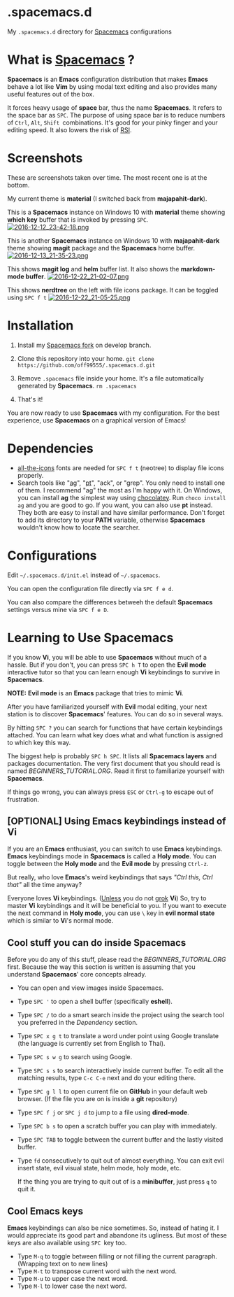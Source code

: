 # .spacemacs.d
My `.spacemacs.d` directory for [Spacemacs](https://github.com/syl20bnr/spacemacs)
configurations

# What is [Spacemacs](https://github.com/syl20bnr/spacemacs) ?
**Spacemacs** is an **Emacs** configuration distribution that makes **Emacs**
behave a lot like **Vim** by using modal text editing and also provides many
useful features out of the box.

It forces heavy usage of **space** bar, thus the name **Spacemacs**. It refers
to the space bar as `SPC`. The purpose of using space bar is to reduce numbers
of `Ctrl`, `Alt`, `Shift `combinations. It's good for your pinky finger and your
editing speed. It also lowers the risk
of [RSI](https://en.wikipedia.org/wiki/Repetitive_strain_injury).

# Screenshots
These are screenshots taken over time. The most recent one is at the bottom.

My current theme is **material** (I switched back from **majapahit-dark**).

This is a **Spacemacs** instance on Windows 10 with **material** theme showing **which
key** buffer that is invoked by pressing `SPC`.
[![2016-12-12_23-42-18.png](screenshots/2016-12-12_23-42-18.png)
](screenshots/2016-12-12_23-42-18.png?raw=true)

This is another **Spacemacs** instance on Windows 10 with **majapahit-dark** theme
showing **magit** package and the **Spacemacs** home buffer.
[![2016-12-13_21-35-23.png](screenshots/2016-12-13_21-35-23.png)
](screenshots/2016-12-13_21-35-23.png?raw=true)

This shows **magit log** and **helm** buffer list. It also shows the
**markdown-mode buffer**.
[![2016-12-22_21-02-07.png](screenshots/2016-12-22_21-02-07.png)
](screenshots/2016-12-22_21-02-07.png?raw=true)

This shows **nerdtree** on the left with file icons package. It can be toggled
using `SPC f t`
[![2016-12-22_21-05-25.png](screenshots/2016-12-22_21-05-25.png)
](screenshots/2016-12-22_21-05-25.png?raw=true)

# Installation
1. Install my [Spacemacs fork](https://github.com/off99555/spacemacs/tree/develop)
  on develop branch.

2. Clone this repository into your home.
  `git clone https://github.com/off99555/.spacemacs.d.git`

3. Remove `.spacemacs` file inside your home.
  It's a file automatically generated by **Spacemacs**.
  `rm .spacemacs`

4. That's it!

  You are now ready to use **Spacemacs** with my configuration. For the best
  experience, use **Spacemacs** on a graphical version of Emacs!

# Dependencies
- [all-the-icons](https://github.com/domtronn/all-the-icons.el/tree/master/fonts)
  fonts are needed for `SPC f t` (neotree) to display file icons properly.
- Search tools like "[ag](https://github.com/ggreer/the_silver_searcher)",
  "[pt](https://github.com/monochromegane/the_platinum_searcher)", "ack", or
  "grep". You only need to install one of them. I recommend "ag" the most as I'm
  happy with it. On Windows, you can install **ag** the simplest way
  using [chocolatey](https://chocolatey.org/). Run `choco install ag` and you are
  good to go. If you want, you can also use **pt** instead. They both are easy to
  install and have similar performance. Don't forget to add its directory to your
  **PATH** variable, otherwise **Spacemacs** wouldn't know how to locate the searcher.

# Configurations
Edit `~/.spacemacs.d/init.el` instead of `~/.spacemacs`.

You can open the configuration file directly via `SPC f e d`.

You can also compare the differences betweeh the default **Spacemacs** settings
versus mine via `SPC f e D`.

# Learning to Use Spacemacs
If you know **Vi**, you will be able to use **Spacemacs** without much of a hassle.
But if you don't, you can press `SPC h T` to open the **Evil mode** interactive
tutor so that you can learn enough **Vi** keybindings to survive in **Spacemacs**.

**NOTE:** **Evil mode** is an **Emacs** package that tries to mimic **Vi**.

After you have familiarized yourself with **Evil** modal editing, your next
station is to discover **Spacemacs**' features. You can do so in several ways.

By hitting `SPC ?` you can search for functions that have certain keybindings
attached. You can learn what key does what and what function is assigned to
which key this way.

The biggest help is probably `SPC h SPC`. It lists all **Spacemacs layers** and
packages documentation. The very first document that you should read is named
*BEGINNERS_TUTORIAL.ORG*. Read it first to familiarize yourself with **Spacemacs**.

If things go wrong, you can always press `ESC` or `Ctrl-g` to escape out of
frustration.

## [OPTIONAL] Using Emacs keybindings instead of Vi
If you are an **Emacs** enthusiast, you can switch to use **Emacs** keybindings.
**Emacs** keybindings mode in **Spacemacs** is called a **Holy mode**.
You can toggle between the **Holy mode** and the **Evil mode** by pressing `Ctrl-z`.

But really, who love **Emacs**'s weird keybindings that says *"Ctrl this, Ctrl
that"* all the time anyway?

Everyone loves **Vi** keybindings. ([Unless](http://stackoverflow.com/questions/1218390/what-is-your-most-productive-shortcut-with-vim/1220118#1220118) you do
not [grok](https://en.wikipedia.org/wiki/Grok) **Vi**)
So, try to master **Vi** keybindings and it will be beneficial to you.
If you want to execute the next command in **Holy mode**, you can use `\` key in
**evil normal state** which is similar to **Vi**'s normal mode.

## Cool stuff you can do inside Spacemacs
Before you do any of this stuff, please read the *BEGINNERS_TUTORIAL.ORG* first.
Because the way this section is written is assuming that you understand
**Spacemacs**' core concepts already.

- You can open and view images inside Spacemacs.
- Type `SPC '` to open a shell buffer (specifically **eshell**).
- Type `SPC /` to do a smart search inside the project using the search tool you
  preferred in the *Dependency* section.
- Type `SPC x g t` to translate a word under point using Google translate (the
  language is currently set from English to Thai).
- Type `SPC s w g` to search using Google.
- Type `SPC s s` to search interactively inside current buffer. To edit all the
  matching results, type `C-c C-e` next and do your editing there.
- Type `SPC g l l` to open current file on **GitHub** in your default web
  browser. (If the file you are on is inside a **git** repository)
- Type `SPC f j` or `SPC j d` to jump to a file using **dired-mode**.
- Type `SPC b s` to open a scratch buffer you can play with immediately.
- Type `SPC TAB` to toggle between the current buffer and the lastly visited buffer.
- Type `fd` consecutively to quit out of almost everything. You can exit evil
  insert state, evil visual state, helm mode, holy mode, etc.

  If the thing you are trying to quit out of is a **minibuffer**, just press `q`
  to quit it.

## Cool Emacs keys
**Emacs** keybindings can also be nice sometimes. So, instead of hating it. I
would appreciate its good part and abandone its ugliness.
But most of these keys are also available using `SPC `key too.

- Type `M-q` to toggle between filling or not filling the current paragraph.
  (Wrapping text on to new lines)
- Type `M-t` to transpose current word with the next word.
- Type `M-u` to upper case the next word.
- Type `M-l` to lower case the next word.

